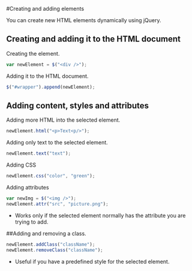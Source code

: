 #Creating and adding elements

You can create new HTML elements dynamically using jQuery.

## Creating and adding it to the HTML document

Creating the element.
```js
var newElement = $("<div />");
```

Adding it to the HTML document.
```js
$("#wrapper").append(newElement);
```


## Adding content, styles and attributes

Adding more HTML into the selected element.
```js
newElement.html("<p>Text<p/>");
```

Adding only text to the selected element.
```js
newElement.text("text");
```

Adding CSS
```js
newElement.css("color", "green");
```

Adding attributes
```js
var newImg = $("<img />");
newElement.attr("src", "picture.png");
```
- Works only if the selected element normally has the attribute you are trying to add.

##Adding and removing a class.
```js
newElement.addClass("className");
newElement.removeClass("className");
```
- Useful if you have a predefined style for the selected element.